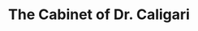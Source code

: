 ---
layout: film

excerpt: The Cabinet of Dr. Caligari (German&#58;  Das Cabinet des Dr. Caligari) is a 1920 German silent horror film, directed by Robert Wiene and written by Hans Janowitz and Carl Mayer. Considered the quintessential work of German Expressionist cinema, it tells the story of an insane hypnotist (Werner Krauss) who uses a somnambulist (Conrad Veidt) to commit murders.
title: The Cabinet of Dr. Caligari
runtime: 78
genre:
- Horror
- Mystery
- Fantasy
- Silent
silent: yes
decade: 1920s
recommended: yes
editors-rating: 5
image:  /feature-images/Das-Cabinet-des-Dr-Caligari-1920.jpg
video: https://www.youtube.com/embed/ecowq77Y3C0?rel=0&amp;showinfo=0
synopsis: The Cabinet of Dr. Caligari (German&#58;  Das Cabinet des Dr. Caligari) is a 1920 German silent horror film, directed by Robert Wiene and written by Hans Janowitz and Carl Mayer. Considered the quintessential work of German Expressionist cinema, it tells the story of an insane hypnotist (Werner Krauss) who uses a somnambulist (Conrad Veidt) to commit murders. The film features a dark and twisted visual style, with sharp-pointed forms, oblique and curving lines, structures and landscapes that lean and twist in unusual angles, and shadows and streaks of light painted directly onto the sets.
director:  Robert Wiene
year: 1920
country: Germany
cast: 
- Werner Krauss
- Conrad Veidt
- Friedrich Feher
imdb: http://www.imdb.com/title/tt0010323/?ref_=nv_sr_1

---